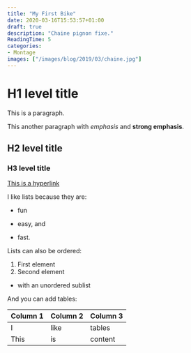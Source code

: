 ```yaml
---
title: "My First Bike"
date: 2020-03-16T15:53:57+01:00
draft: true
description: "Chaine pignon fixe."
ReadingTime: 5
categories:
- Montage
images: ["/images/blog/2019/03/chaine.jpg"]
---
```

# H1 level title

This is a paragraph.

This another paragraph with *emphasis* and **strong emphasis**.

## H2 level title
### H3 level title

[This is a hyperlink](https://www.google.com/)

I like lists because they are:

- fun
+ easy, and
* fast.

Lists can also be ordered:

1. First element
2. Second element
  - with an unordered sublist

And you can add tables:

| Column 1 | Column 2 | Column 3 |
| -------- | -------- | -------- |
| I        | like     | tables   |
| This     | is       | content  |

